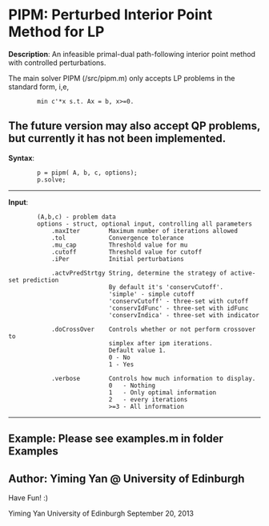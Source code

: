 PIPM: Perturbed Interior Point Method for LP
===============================================

**Description**:
An infeasible primal-dual path-following interior point method with 
controlled perturbations.

The main solver PIPM (/src/pipm.m) only accepts LP problems 
in the standard form, i,e,
```
        min c'*x s.t. Ax = b, x>=0.        
```
The future version may also accept QP problems, but currently it has not 
been implemented.
---------------------------------------------------------------------------
**Syntax**:
```
        p = pipm( A, b, c, options);
        p.solve;
```
---------------------------------------------------------------------------
**Input**: 
```
        (A,b,c) - problem data
        options - struct, optional input, controlling all parameters
        	.maxIter        Maximum number of iterations allowed
        	.tol            Convergence tolerance
        	.mu_cap         Threshold value for mu
        	.cutoff         Threshold value for cutoff
        	.iPer           Initial perturbations

        	.actvPredStrtgy String, determine the strategy of active-set prediction
                     		By default it's 'conservCutoff'.
                     		'simple' - simple cutoff
                     		'conservCutoff' - three-set with cutoff
                     		'conservIdFunc' - three-set with idFunc
                     		'conservIndica' - three-set with indicator

        	.doCrossOver 	Controls whether or not perform crossover to
                    		simplex after ipm iterations.
                    		Default value 1.
                          	0 - No
                          	1 - Yes

        	.verbose        Controls how much information to display.
                 	        0   - Nothing
                          	1   - Only optimal information
                          	2   - every iterations
                          	>=3 - All information

```
---------------------------------------------------------------------------
**Example**:
        Please see examples.m in folder Examples
---------------------------------------------------------------------------
**Author**: Yiming Yan @ University of Edinburgh
---------------------------------------------------------------------------
Have Fun! :)

Yiming Yan
University of Edinburgh
September 20, 2013
